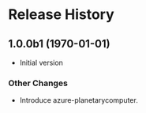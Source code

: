 # Release History

## 1.0.0b1 (1970-01-01)

- Initial version

### Other Changes

- Introduce azure-planetarycomputer.
